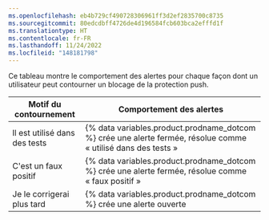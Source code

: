 ```yaml
---
ms.openlocfilehash: eb4b729cf490728306961ff3d2ef2835700c8735
ms.sourcegitcommit: 80edcdbff4726de4d196584fcb603bca2efffd1f
ms.translationtype: HT
ms.contentlocale: fr-FR
ms.lasthandoff: 11/24/2022
ms.locfileid: "148181798"
---
```

Ce tableau montre le comportement des alertes pour chaque façon dont un utilisateur peut contourner un blocage de la protection push.

| Motif du contournement         | Comportement des alertes                                              |
|-----------------------|------------------------------------------------------|
| Il est utilisé dans des tests    | {% data variables.product.prodname_dotcom %} crée une alerte fermée, résolue comme « utilisé dans des tests »  |
| C'est un faux positif | {% data variables.product.prodname_dotcom %} crée une alerte fermée, résolue comme « faux positif » |
| Je le corrigerai plus tard     | {% data variables.product.prodname_dotcom %} crée une alerte ouverte                                |